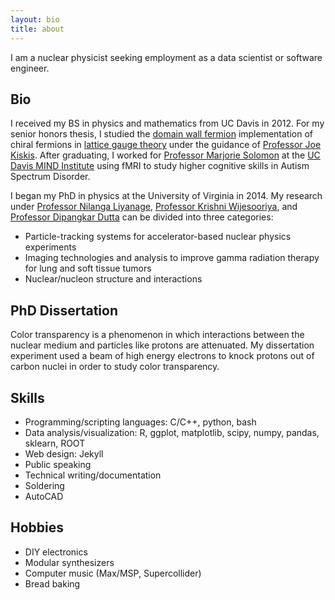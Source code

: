 ```yaml
---
layout: bio
title: about
---
```

I am a nuclear physicist seeking employment as a data scientist or software engineer.

## Bio
I received my BS in physics and mathematics from UC Davis in 2012.
For my senior honors thesis, I studied the [domain wall fermion](https://arxiv.org/abs/hep-lat/9206013) implementation of chiral fermions in [lattice gauge theory](https://arxiv.org/abs/hep-lat/0012005) under the guidance of [Professor Joe Kiskis](http://kiskis.physics.ucdavis.edu/kiskis_hp.html).
After graduating, I worked for [Professor Marjorie Solomon](https://health.ucdavis.edu/team/search/861/marjorie-solomon---clinical-psychology---psychiatry-sacramento) at the [UC Davis MIND Institute](https://health.ucdavis.edu/mindinstitute/) using fMRI to study higher cognitive skills in Autism Spectrum Disorder.

I began my PhD in physics at the University of Virginia in 2014.
My research under [Professor Nilanga Liyanage](http://www.phys.virginia.edu/People/personal.asp?UID=nl8n), [Professor Krishni Wijesooriya](https://med.virginia.edu/radiation-oncology/uva-radiation-oncology-faculty/medical-physicists/krishni-wijesooriya-ph-d-dabr/), and [Professor Dipangkar Dutta](http://dd285.physics.msstate.edu) can be divided into three categories:
- Particle-tracking systems for accelerator-based nuclear physics experiments
- Imaging technologies and analysis to improve gamma radiation therapy for lung and soft tissue tumors
- Nuclear/nucleon structure and interactions

## PhD Dissertation
Color transparency is a phenomenon in which interactions between the nuclear medium and particles like protons are attenuated.
My dissertation experiment used a beam of high energy electrons to knock protons out of carbon nuclei in order to study color transparency.


## Skills
- Programming/scripting languages: C/C++, python, bash
- Data analysis/visualization: R, ggplot, matplotlib, scipy, numpy, pandas, sklearn, ROOT
- Web design: Jekyll
- Public speaking
- Technical writing/documentation
- Soldering
- AutoCAD

## Hobbies
- DIY electronics
- Modular synthesizers
- Computer music (Max/MSP, Supercollider)
- Bread baking

